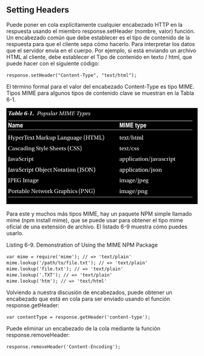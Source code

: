 ## Setting Headers

Puede poner en cola explícitamente cualquier encabezado HTTP en la respuesta usando 
el miembro response.setHeader (nombre, valor)
función. Un encabezado común que debe establecer es el tipo de contenido de 
la respuesta para que el cliente sepa cómo hacerlo.
Para interpretar los datos que el servidor envía en el cuerpo. 
Por ejemplo, si está enviando un archivo HTML al cliente,
debe establecer el Tipo de contenido en texto / html, 
que puede hacer con el siguiente código:

```
response.setHeader("Content-Type", "text/html");
```

El término formal para el valor del encabezado Content-Type es tipo MIME. 
Tipos MIME para algunos tipos de contenido clave
se muestran en la Tabla 6-1.

![MIME](MIME.png)

Para este y muchos más tipos MIME, hay un paquete NPM simple 
llamado mime (npm install mime), que
se puede usar para obtener el tipo mime oficial de una 
extensión de archivo. El listado 6-9 muestra cómo puedes usarlo.

Listing 6-9. Demonstration of Using the MIME NPM Package

```
var mime = require('mime'); // => 'text/plain'
mime.lookup('/path/to/file.txt'); // => 'text/plain'
mime.lookup('file.txt'); // => 'text/plain'
mime.lookup('.TXT'); // => 'text/plain'
mime.lookup('htm'); // => 'text/html'
```

Volviendo a nuestra discusión de encabezados, puede obtener un encabezado que 
está en cola para ser enviado usando el
función response.getHeader:

```
var contentType = response.getHeader('content-type');
```

Puede eliminar un encabezado de la cola mediante la función response.removeHeader:

```
response.removeHeader('Content-Encoding');
```




